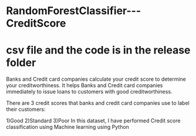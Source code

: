 # RandomForestClassifier---CreditScore   
# csv file and the code is in the release folder

Banks and Credit card companies calculate your credit score to determine your creditworthiness. It helps Banks and Credit card companies immediately to issue loans to customers with good creditworthiness.

There are 3 credit scores that banks and credit card companies use to label their customers:

1)Good
2)Standard
3)Poor
In this dataset, I have performed Credit score classification using Machine learning using Python
